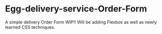 # Egg-delivery-service-Order-Form
A simple delivery Order Form
WIP!! Will be adding Flexbox as well as newly learned CSS techniques.
